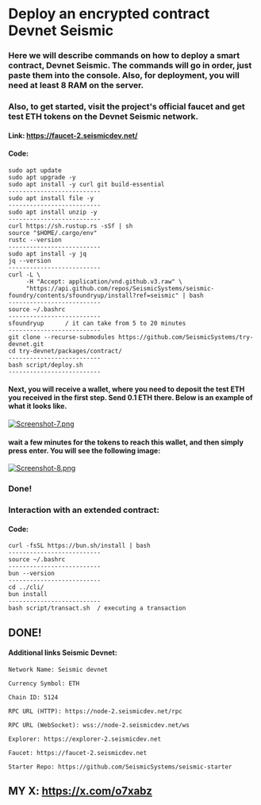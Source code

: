 # Deploy an encrypted contract Devnet Seismic 

### Here we will describe commands on how to deploy a smart contract, Devnet Seismic. The commands will go in order, just paste them into the console. Also, for deployment, you will need at least 8 RAM on the server.

### Also, to get started, visit the project's official faucet and get test ETH tokens on the Devnet Seismic network.

#### Link: https://faucet-2.seismicdev.net/

#### Code:

```
sudo apt update
sudo apt upgrade -y
sudo apt install -y curl git build-essential
--------------------------
sudo apt install file -y
--------------------------
sudo apt install unzip -y
--------------------------
curl https://sh.rustup.rs -sSf | sh
source "$HOME/.cargo/env"
rustc --version
--------------------------
sudo apt install -y jq
jq --version
--------------------------
curl -L \
     -H "Accept: application/vnd.github.v3.raw" \
     "https://api.github.com/repos/SeismicSystems/seismic-foundry/contents/sfoundryup/install?ref=seismic" | bash
--------------------------
source ~/.bashrc
--------------------------
sfoundryup      / it can take from 5 to 20 minutes
--------------------------
git clone --recurse-submodules https://github.com/SeismicSystems/try-devnet.git
cd try-devnet/packages/contract/
--------------------------
bash script/deploy.sh
--------------------------
```
#### Next, you will receive a wallet, where you need to deposit the test ETH you received in the first step. Send 0.1 ETH there. Below is an example of what it looks like.

[![Screenshot-7.png](https://i.postimg.cc/prRQBFLM/Screenshot-7.png)](https://postimg.cc/vg26YDn0)

#### wait a few minutes for the tokens to reach this wallet, and then simply press enter. You will see the following image: 

[![Screenshot-8.png](https://i.postimg.cc/28Xv1JhD/Screenshot-8.png)](https://postimg.cc/56LjGss7)

### Done!

### Interaction with an extended contract: 

#### Code:

```
curl -fsSL https://bun.sh/install | bash
--------------------------
source ~/.bashrc
--------------------------
bun --version
--------------------------
cd ../cli/
bun install
--------------------------
bash script/transact.sh  / executing a transaction
```

## DONE! 


#### Additional links Seismic Devnet:
```
Network Name: Seismic devnet

Currency Symbol: ETH

Chain ID: 5124

RPC URL (HTTP): https://node-2.seismicdev.net/rpc

RPC URL (WebSocket): wss://node-2.seismicdev.net/ws

Explorer: https://explorer-2.seismicdev.net

Faucet: https://faucet-2.seismicdev.net

Starter Repo: https://github.com/SeismicSystems/seismic-starter
```
## MY X: https://x.com/o7xabz
